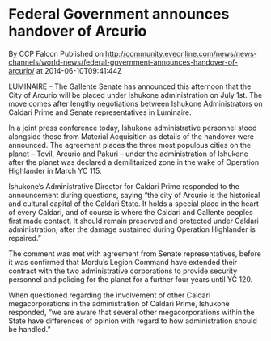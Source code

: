 # Federal Government announces handover of Arcurio
By CCP Falcon
Published on http://community.eveonline.com/news/news-channels/world-news/federal-government-announces-handover-of-arcurio/ at 2014-06-10T09:41:44Z

LUMINAIRE – The Gallente Senate has announced this afternoon that the City of Arcurio will be placed under Ishukone administration on July 1st. The move comes after lengthy negotiations between Ishukone Administrators on Caldari Prime and Senate representatives in Luminaire.

In a joint press conference today, Ishukone administrative personnel stood alongside those from Material Acquisition as details of the handover were announced. The agreement places the three most populous cities on the planet – Tovil, Arcurio and Pakuri – under the administration of Ishukone after the planet was declared a demilitarized zone in the wake of Operation Highlander in March YC 115.

Ishukone’s Administrative Director for Caldari Prime responded to the announcement during questions, saying “the city of Arcurio is the historical and cultural capital of the Caldari State. It holds a special place in the heart of every Caldari, and of course is where the Caldari and Gallente peoples first made contact. It should remain preserved and protected under Caldari administration, after the damage sustained during Operation Highlander is repaired.”

The comment was met with agreement from Senate representatives, before it was confirmed that Mordu’s Legion Command have extended their contract with the two administrative corporations to provide security personnel and policing for the planet for a further four years until YC 120.

When questioned regarding the involvement of other Caldari megacorporations in the administration of Caldari Prime, Ishukone responded, “we are aware that several other megacorporations within the State have differences of opinion with regard to how administration should be handled.”

